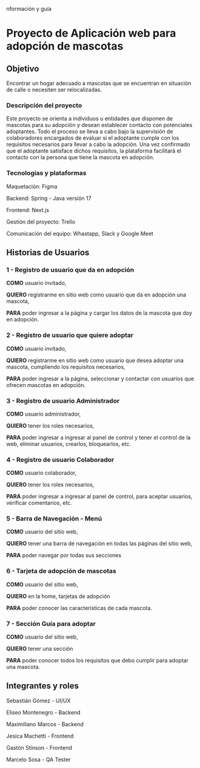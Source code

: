 nformación y guía<h1>Proyecto de Aplicación web para adopción de mascotas</h1>
<h2>Objetivo</h2>
<p>Encontrar un hogar adecuado a mascotas que se encuentran en situación de calle o necesiten ser relocalizadas.</p>
<h3>Descripción del proyecto</h3>
<p>Este proyecto se orienta a individuos u entidades que disponen de mascotas para su adopción y desean establecer contacto con potenciales adoptantes. Todo el proceso se lleva a cabo bajo la supervisión de colaboradores encargados de evaluar si el adoptante cumple con los requisitos necesarios para llevar a cabo la adopción. Una vez confirmado que el adoptante satisface dichos requisitos, la plataforma facilitará el contacto con la persona que tiene la mascota en adopción.</p>
<h3>Tecnologías y plataformas</h3>
<p>Maquetación: Figma</p>
<p>Backend: Spring - Java versión 17</p>
<p>Frontend: Next.js</p>
<p>Gestión del proyecto: Trello</p>
<p>Comunicación del equipo: Whastapp, Slack y Google Meet</p>
<h2>Historias de Usuarios</h2>
<h3>1 - Registro de usuario que da en adopción</h3>
<p><b>COMO</b> usuario invitado,</p>
<p><b>QUIERO</b> registrarme en sitio web como usuario que da en adopción una mascota,</p>
<p><b>PARA</b> poder ingresar a la página y cargar los datos de la mascota que doy en adopción.</p>
<h3>2 - Registro de usuario que quiere adoptar</h3>
<p><b>COMO</b> usuario invitado,</p>
<p><b>QUIERO</b> registrarme en sitio web como usuario que desea adoptar una mascota, cumpliendo los requisitos necesarios,</p>
<p><b>PARA</b> poder ingresar a la página, seleccionar y contactar con usuarios que ofrecen mascotas en adopción.</p>
<h3>3 - Registro de usuario Administrador</h3>
<p><b>COMO</b> usuario administrador,</p>
<p><b>QUIERO</b> tener los roles necesarios,</p>
<p><b>PARA</b> poder ingresar a ingresar al panel de control y tener el control de la web, eliminar usuarios, crearlos, bloquearlos, etc.</p>
<h3>4 - Registro de usuario Colaborador</h3>
<p><b>COMO</b> usuario colaborador,</p>
<p><b>QUIERO</b> tener los roles necesarios,</p>
<p><b>PARA</b> poder ingresar a ingresar al panel de control, para aceptar usuarios, verificar comentarios, etc.</p>
<h3>5 - Barra de Navegación - Menú</h3>
<p><b>COMO</b> usuario del sitio web,</p>
<p><b>QUIERO</b> tener una barra de navegación en todas las páginas del sitio web,</p>
<p><b>PARA</b> poder navegar por todas sus secciones</p>
<h3>6 - Tarjeta de adopción de mascotas</h3>
<p><b>COMO</b> usuario del sitio web,</p>
<p><b>QUIERO</b> en la home, tarjetas de adopción</p>
<p><b>PARA</b> poder conocer las características de cada mascota.</p>
<h3>7 - Sección Guía para adoptar</h3>
<p><b>COMO</b> usuario del sitio web,</p>
<p><b>QUIERO</b> tener una sección</p>
<p><b>PARA</b> poder conocer todos los requisitos que debo cumplir para adoptar una mascota.</p>
<h2>Integrantes y roles</h2>
<p>Sebastián Gómez - UI/UX</p>
<p>Eliseo Montenegro - Backend</p>
<p>Maximiliano Marcos - Backend</p>
<p>Jesica Machetti - Frontend</p>
<p>Gastón Stinson - Frontend</p>
<p>Marcelo Sosa - QA Tester</p>
